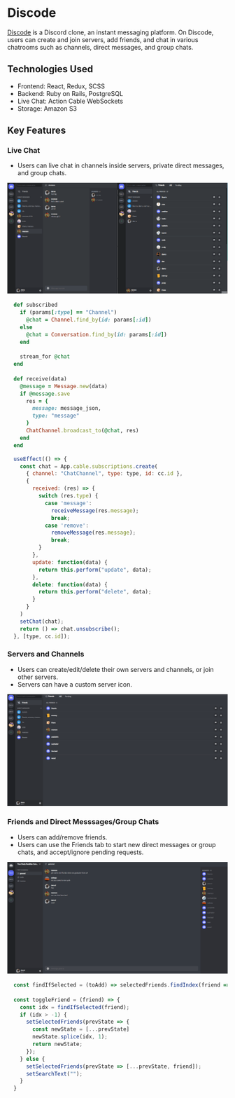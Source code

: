 # Discode

[Discode](https://discode9.herokuapp.com/) is a Discord clone, an instant messaging platform. On Discode, users can create and join servers, add friends, and chat in various chatrooms such as channels, direct messages, and group chats.

## Technologies Used
- Frontend: React, Redux, SCSS
- Backend: Ruby on Rails, PostgreSQL
- Live Chat: Action Cable WebSockets
- Storage: Amazon S3

## Key Features

<!-- ### User Authentication
- Users must have an account to access Discode.
- To minimize unecessary API requests, validations such as checking length and empty inputs are handled in React.

<img src='./app/assets/images/discode-user-auth.gif' />

- After logging in, users can edit their account information and choose/change/remove their profile avatar.

<img src='./app/assets/images/discode-user.gif' /> -->

### Live Chat
- Users can live chat in channels inside servers, private direct messages, and group chats.

<img src='./app/assets/images/discode-live-chat.gif' />

```ruby
  def subscribed
    if (params[:type] == "Channel")
      @chat = Channel.find_by(id: params[:id])
    else
      @chat = Conversation.find_by(id: params[:id])
    end

    stream_for @chat
  end

  def receive(data)
    @message = Message.new(data)
    if @message.save
      res = {
        message: message_json,
        type: "message"
      }
      ChatChannel.broadcast_to(@chat, res)
    end
  end
```

```javascript
  useEffect(() => {
    const chat = App.cable.subscriptions.create(
      { channel: "ChatChannel", type: type, id: cc.id },
      {
        received: (res) => {
          switch (res.type) {
            case 'message':
              receiveMessage(res.message);
              break;
            case 'remove':
              removeMessage(res.message);
              break;
          }
        },
        update: function(data) {
          return this.perform("update", data);
        },
        delete: function(data) {
          return this.perform("delete", data);
        }
      }
    )
    setChat(chat);
    return () => chat.unsubscribe();
  }, [type, cc.id]);
```

### Servers and Channels
- Users can create/edit/delete their own servers and channels, or join other servers.
- Servers can have a custom server icon.

<img src='./app/assets/images/discode-servers.gif' />

### Friends and Direct Messsages/Group Chats
- Users can add/remove friends.
- Users can use the Friends tab to start new direct messages or group chats, and accept/ignore pending requests.

<img src='./app/assets/images/discode-friends.gif' />

```javascript
  const findIfSelected = (toAdd) => selectedFriends.findIndex(friend => friend.id === toAdd.id);

  const toggleFriend = (friend) => {
    const idx = findIfSelected(friend);
    if (idx > -1) {
      setSelectedFriends(prevState => {
        const newState = [...prevState]
        newState.splice(idx, 1);
        return newState;
      });
    } else {
      setSelectedFriends(prevState => [...prevState, friend]);
      setSearchText("");
    }
  }
```
